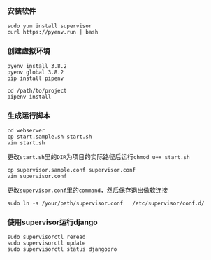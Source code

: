 
### 安装软件
```
sudo yum install supervisor
curl https://pyenv.run | bash
```

### 创建虚拟环境
```
pyenv install 3.8.2
pyenv global 3.8.2
pip install pipenv

cd /path/to/project
pipenv install
```
### 生成运行脚本
```
cd webserver
cp start.sample.sh start.sh
vim start.sh
```
更改`start.sh`里的`DIR`为项目的实际路径后运行`chmod u+x start.sh`
```
cp supervisor.sample.conf supervisor.conf
vim supervisor.conf
```
更改`supervisor.conf`里的`command`，然后保存退出做软连接
```
sudo ln -s /your/path/supervisor.conf   /etc/supervisor/conf.d/
```

### 使用supervisor运行django

```
sudo supervisorctl reread
sudo supervisorctl update
sudo supervisorctl status djangopro
```

